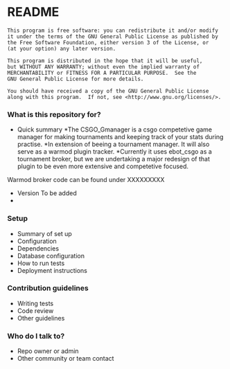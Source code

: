# README #

    This program is free software: you can redistribute it and/or modify
    it under the terms of the GNU General Public License as published by
    the Free Software Foundation, either version 3 of the License, or
    (at your option) any later version.

    This program is distributed in the hope that it will be useful,
    but WITHOUT ANY WARRANTY; without even the implied warranty of
    MERCHANTABILITY or FITNESS FOR A PARTICULAR PURPOSE.  See the
    GNU General Public License for more details.

    You should have received a copy of the GNU General Public License
    along with this program.  If not, see <http://www.gnu.org/licenses/>.

### What is this repository for? ###

* Quick summary
*The CSGO_Gmanager is a csgo competetive game manager for making tournaments and keeping track of your stats during practise.
*In extension of beeing a  tournament manager. It will also serve as a warmod plugin tracker.
*Currently it uses ebot_csgo as a tournament broker, but we are undertaking a major redesign of that plugin to be even more extensive and competetive focused.

Warmod broker code can be found under XXXXXXXXX
* Version
To be added
*

### Setup ###

* Summary of set up
* Configuration
* Dependencies
* Database configuration
* How to run tests
* Deployment instructions

### Contribution guidelines ###

* Writing tests
* Code review
* Other guidelines

### Who do I talk to? ###

* Repo owner or admin
* Other community or team contact